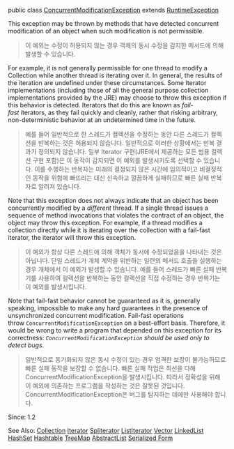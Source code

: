 public class [ConcurrentModificationException](<[](https://docs.oracle.com/en/java/javase/22/docs/api/java.base/java/util/ConcurrentModificationException.html)>)
extends [RuntimeException](https://docs.oracle.com/en/java/javase/22/docs/api/java.base/java/lang/RuntimeException.html "class in java.lang")

This exception may be thrown by methods that have detected concurrent modification of an object when such modification is not permissible.

>이 예외는 수정이 허용되지 않는 경우 객체의 동시 수정을 감지한 메서드에 의해 발생할 수 있습니다.

For example, it is not generally permissible for one thread to modify a Collection while another thread is iterating over it. In general, the results of the iteration are undefined under these circumstances. Some Iterator implementations (including those of all the general purpose collection implementations provided by the JRE) may choose to throw this exception if this behavior is detected. Iterators that do this are known as _fail-fast_ iterators, as they fail quickly and cleanly, rather that risking arbitrary, non-deterministic behavior at an undetermined time in the future.

>예를 들어 일반적으로 한 스레드가 컬렉션을 수정하는 동안 다른 스레드가 컬렉션을 반복하는 것은 허용되지 않습니다. 
>일반적으로 이러한 상황에서는 반복 결과가 정의되지 않습니다. 
>일부 Iterator 구현(JRE에서 제공하는 모든 범용 컬렉션 구현 포함)은 이 동작이 감지되면 이 예외를 발생시키도록 선택할 수 있습니다. 
>이를 수행하는 반복자는 미래의 결정되지 않은 시간에 임의적이고 비결정적인 동작을 위험에 빠뜨리는 대신 신속하고 깔끔하게 실패하므로 빠른 실패 반복자로 알려져 있습니다.

Note that this exception does not always indicate that an object has been concurrently modified by a _different_ thread. If a single thread issues a sequence of method invocations that violates the contract of an object, the object may throw this exception. For example, if a thread modifies a collection directly while it is iterating over the collection with a fail-fast iterator, the iterator will throw this exception.

>이 예외가 항상 다른 스레드에 의해 객체가 동시에 수정되었음을 나타내는 것은 아닙니다. 단일 스레드가 개체 계약을 위반하는 일련의 메서드 호출을 실행하는 경우 개체에서 이 예외가 발생할 수 있습니다. 예를 들어 스레드가 빠른 실패 반복기를 사용하여 컬렉션을 반복하는 동안 컬렉션을 직접 수정하는 경우 반복기는 이 예외를 발생시킵니다.

Note that fail-fast behavior cannot be guaranteed as it is, generally speaking, impossible to make any hard guarantees in the presence of unsynchronized concurrent modification. Fail-fast operations throw `ConcurrentModificationException` on a best-effort basis. Therefore, it would be wrong to write a program that depended on this exception for its correctness: _`ConcurrentModificationException` should be used only to detect bugs._

>일반적으로 동기화되지 않은 동시 수정이 있는 경우 엄격한 보장이 불가능하므로 빠른 실패 동작을 보장할 수 없습니다. 빠른 실패 작업은 최선을 다해 ConcurrentModificationException을 발생시킵니다. 따라서 정확성을 위해 이 예외에 의존하는 프로그램을 작성하는 것은 잘못된 것입니다. ConcurrentModificationException은 버그를 탐지하는 데에만 사용해야 합니다.

Since:
1.2

See Also:
[Collection](https://docs.oracle.com/en/java/javase/22/docs/api/java.base/java/util/Collection.html) [Iterator](https://docs.oracle.com/en/java/javase/22/docs/api/java.base/java/util/Iterator.html) [Spliterator](https://docs.oracle.com/en/java/javase/22/docs/api/java.base/java/util/Spliterator.html) [ListIterator](https://docs.oracle.com/en/java/javase/22/docs/api/java.base/java/util/ListIterator.html) [Vector](https://docs.oracle.com/en/java/javase/22/docs/api/java.base/java/util/Vector.html) [LinkedList](https://docs.oracle.com/en/java/javase/22/docs/api/java.base/java/util/LinkedList.html) [HashSet](https://docs.oracle.com/en/java/javase/22/docs/api/java.base/java/util/HashSet.html) [Hashtable](https://docs.oracle.com/en/java/javase/22/docs/api/java.base/java/util/Hashtable.html) [TreeMap](https://docs.oracle.com/en/java/javase/22/docs/api/java.base/java/util/TreeMap.html) [AbstractList](https://docs.oracle.com/en/java/javase/22/docs/api/java.base/java/util/AbstractList.html) [Serialized Form](https://docs.oracle.com/en/java/javase/22/docs/api/serialized-form.html#java.util.ConcurrentModificationException)